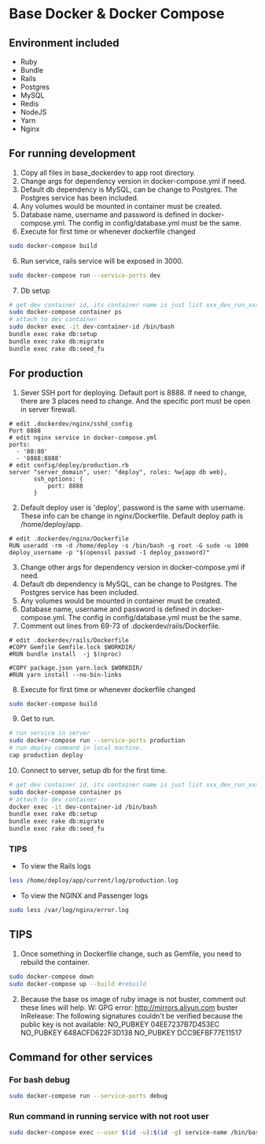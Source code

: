 # Base Docker & Docker Compose

## Environment included
- Ruby
- Bundle
- Rails
- Postgres
- MySQL
- Redis
- NodeJS
- Yarn
- Nginx

## For running development
1. Copy all files in base_dockerdev to app root directory.
2. Change args for dependency version in docker-compose.yml if need.
3. Default db dependency is MySQL, can be change to Postgres. The Postgres service has been included. 
4. Any volumes would be mounted in container must be created.
5. Database name, username and password is defined in docker-compose.yml. The config in config/database.yml must be the same.
5. Execute for first time or whenever dockerfile changed
```bash
sudo docker-compose build
```
6. Run service, rails service will be exposed in 3000.

```bash
sudo docker-compose run --service-ports dev
```

7. Db setup

```bash
# get dev container id, its container name is just list xxx_dev_run_xxx
sudo docker-compose container ps
# attach to dev container
sudo docker exec -it dev-container-id /bin/bash
bundle exec rake db:setup
bundle exec rake db:migrate
bundle exec rake db:seed_fu
```

## For production
1. Sever SSH port for deploying. Default port is 8888. If need to change, there are 3 places need to change. And the specific port must be open in server firewall.
```
# edit .dockerdev/nginx/sshd_config
Port 8888
# edit nginx service in docker-compose.yml 
ports:
  - '80:80'
  - '8888:8888'
# edit config/deploy/production.rb
server "server_domain", user: "deploy", roles: %w{app db web},
       ssh_options: {
           port: 8888
       }
```
2. Default deploy user is 'deploy', password is the same with username. These info can be change in nginx/Dockerfile. Default deploy path is /home/deploy/app.
```
# edit .dockerdev/nginx/Dockerfile
RUN useradd -rm -d /home/deploy -s /bin/bash -g root -G sudo -u 1000 deploy_username -p "$(openssl passwd -1 deploy_password)"
```
3. Change other args for dependency version in docker-compose.yml if need.
4. Default db dependency is MySQL, can be change to Postgres. The Postgres service has been included. 
5. Any volumes would be mounted in container must be created.
6. Database name, username and password is defined in docker-compose.yml. The config in config/database.yml must be the same.
7. Comment out lines from 69-73 of .dockerdev/rails/Dockerfile.
```
# edit .dockerdev/rails/Dockerfile
#COPY Gemfile Gemfile.lock $WORKDIR/
#RUN bundle install  -j $(nproc)

#COPY package.json yarn.lock $WORKDIR/
#RUN yarn install --no-bin-links
```
8. Execute for first time or whenever dockerfile changed
```bash
sudo docker-compose build
```
9. Get to run.
```bash
# run service in server
sudo docker-compose run --service-ports production
# run deploy command in local machine.
cap production deploy
```
10. Connect to server, setup db for the first time.
```bash
# get dev container id, its container name is just list xxx_dev_run_xxx
sudo docker-compose container ps
# attach to dev container
docker exec -it dev-container-id /bin/bash
bundle exec rake db:setup
bundle exec rake db:migrate
bundle exec rake db:seed_fu
```


### TIPS
- To view the Rails logs

```bash
less /home/deploy/app/current/log/production.log
```

- To view the NGINX and Passenger logs

```bash
sudo less /var/log/nginx/error.log
```

## TIPS
1. Once something in Dockerfile change, such as Gemfile, you need to rebuild the container.

```bash
sudo docker-compose down
sudo docker-compose up --build #rebuild
```

2. Because the base os image of ruby image is not buster, comment out these lines will help.
W: GPG error: http://mirrors.aliyun.com buster InRelease: The following signatures couldn't be verified because the public key is not available: NO_PUBKEY 04EE7237B7D453EC NO_PUBKEY 648ACFD622F3D138 NO_PUBKEY DCC9EFBF77E11517

## Command for other services
### For bash debug

```bash
sudo docker-compose run --service-ports debug
```

### Run command in running service with not root user 
```bash
sudo docker-compose exec --user $(id -u):$(id -g) service-name /bin/bash
```